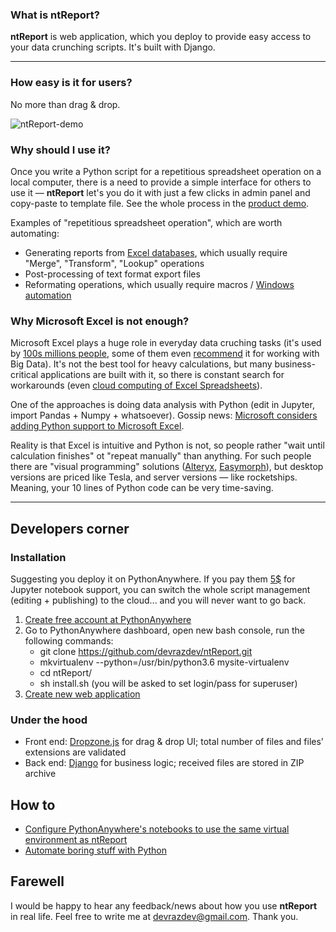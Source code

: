 ### What is ntReport? ###

**ntReport** is web application, which you deploy to provide easy access to your data crunching scripts. It's built with Django.

---

### How easy is it for users? ###

No more than drag & drop.

![ntReport-demo](https://github.com/devrazdev/ntReport/raw/master/misc/demo.gif)

### Why should I use it? ###
Once you write a Python script for a repetitious spreadsheet operation on a local computer, there is a need to provide a simple interface for others to use it — **ntReport** let's you do it with just a few clicks in admin panel and copy-paste to template file. See the whole process in the [product demo]. 

Examples of "repetitious spreadsheet operation", which are worth automating:
- Generating reports from [Excel databases], which usually require "Merge", "Transform", "Lookup" operations
- Post-processing of text format export files
- Reformating operations, which usually require macros / [Windows automation]

### Why Microsoft Excel is not enough? ###
Microsoft Excel plays a huge role in everyday data cruching tasks (it's used by [100s millions people], some of them even [recommend] it for working with Big Data). It's not the best tool for heavy calculations, but many business-critical applications are built with it, so there is constant search for workarounds (even [cloud computing of Excel Spreadsheets]).

One of the approaches is doing data analysis with Python (edit in Jupyter, import Pandas + Numpy + whatsoever). Gossip news: [Microsoft considers adding Python support to Microsoft Excel].

Reality is that Excel is intuitive and Python is not, so people rather "wait until calculation finishes" ot "repeat manually" than anything. For such people there are "visual programming" solutions ([Alteryx], [Easymorph]), but desktop versions are priced like Tesla, and server versions — like rocketships. Meaning, your 10 lines of Python code can be very time-saving.

---

## Developers corner ##

### Installation ###
Suggesting you deploy it on PythonAnywhere. If you pay them [5$] for Jupyter notebook support, you can switch the whole script management (editing + publishing) to the cloud... and you will never want to go back.

1. [Create free account at PythonAnywhere]
2. Go to PythonAnywhere dashboard, open new bash console, run the following commands:
    - git clone https://github.com/devrazdev/ntReport.git
    - mkvirtualenv --python=/usr/bin/python3.6 mysite-virtualenv
    - cd ntReport/
    - sh install.sh (you will be asked to set login/pass for superuser)
3. [Create new web application]

[Create free account at PythonAnywhere]: <https://www.pythonanywhere.com/registration/register/beginner/>
[Create new web application]: <https://help.pythonanywhere.com/pages/DeployExistingDjangoProject/>

### Under the hood ###
- Front end: [Dropzone.js] for drag & drop UI; total number of files and files' extensions are validated
- Back end: [Django] for business logic; received files are stored in ZIP archive

## How to ##
- [Configure PythonAnywhere's notebooks to use the same virtual environment as ntReport]
- [Automate boring stuff with Python]

## Farewell ##
I would be happy to hear any feedback/news about how you use **ntReport** in real life. Feel free to write me at devrazdev@gmail.com. Thank you.


[5$]: <https://www.pythonanywhere.com/pricing/>
[product demo]: <https://github.com/devrazdev/ntReport/raw/master/misc/demo.gif>
[100s millions people]: <https://medium.com/@hjalli/microsoft-excel-office-has-about-1-2billion-62239c4728ad>
[recommend]: <https://www.amazon.com/Data-Smart-Science-Transform-Information/dp/111866146X>
[cloud computing of Excel Spreadsheets]: <https://www.redpixie.com/azure-calculation-engine>
[Excel databases]: <https://www.lifewire.com/create-a-database-in-excel-3123446>
[Pandas]: <https://pandas.pydata.org/>
[Numpy]: <http://www.numpy.org/>
[Microsoft considers adding Python support to Microsoft Excel]:<https://www.bleepingcomputer.com/news/microsoft/microsoft-considers-adding-python-as-an-official-scripting-language-to-excel/>
[Alteryx]: <https://www.alteryx.com/>
[Easymorph]: <https://easymorph.com/learn.html>
[Windows automation]: <https://autohotkey.com/>
[Dropzone.js]: <https://www.dropzonejs.com/>
[Django]: <https://www.djangoproject.com/>
[Configure PythonAnywhere's notebooks to use the same virtual environment as ntReport]: <https://help.pythonanywhere.com/pages/IPythonNotebookVirtualenvs/>
[Automate boring stuff with Python]: <https://automatetheboringstuff.com/>
